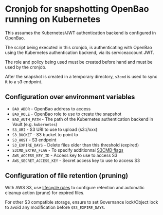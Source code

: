 # Cronjob for snapshotting OpenBao running on Kubernetes

This assumes the Kubernetes/JWT authentication backend is configured in OpenBao.

The script being executed in this cronjob, is authenticating with OpenBao using the Kubernetes authentication backend, via its serviceaccount JWT.

The role and policy being used must be created before hand and must be used by the cronjob.

After the snapshot is created in a temporary directory, `s3cmd` is used to sync it to a s3 endpoint.

## Configuration over environment variables

* `BAO_ADDR`  - OpenBao address to access
* `BAO_ROLE` - OpenBao role to use to create the snapshot
* `BAO_AUTH_PATH` - The path of the Kubernetes authentication backend in Vault (e.g. `kubernetes`)
* `S3_URI` - S3 URI to use to upload (s3://xxx)
* `S3_BUCKET` - S3 bucket to point to
* `S3_HOST` - S3 endpoint
* `S3_EXPIRE_DAYS` - Delete files older than this threshold (expired)
* `S3CMD_EXTRA_FLAG` - To specify additionnal [S3CMD flags](https://s3tools.org/usage)
* `AWS_ACCESS_KEY_ID` - Access key to use to access S3
* `AWS_SECRET_ACCESS_KEY` - Secret access key to use to access S3

## Configuration of file retention (pruning)

With AWS S3, use [lifecycle
rules](https://docs.aws.amazon.com/AmazonS3/latest/userguide/lifecycle-expire-general-considerations.html)
to configure retention and automatic cleanup action (prune) for expired files.

For other S3 compatible storage, ensure to set Governance
lock/Object lock to avoid any modification before `$S3_EXPIRE_DAYS`.
